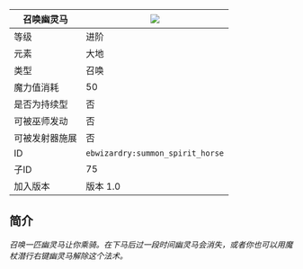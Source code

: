 | 召唤幽灵马|![](https://github.com/Electroblob77/Wizardry/blob/1.12.2/src/main/resources/assets/ebwizardry/textures/spells/summon_spirit_horse.png)|
|---|---|
| 等级 | 进阶 |
| 元素 | 大地 |
| 类型 | 召唤 |
| 魔力值消耗 | 50 |
| 是否为持续型 | 否 |
| 可被巫师发动 | 否 |
| 可被发射器施展 | 否 |
| ID | `ebwizardry:summon_spirit_horse` |
| 子ID | 75 |
| 加入版本 | 版本 1.0 |
## 简介
_召唤一匹幽灵马让你乘骑。在下马后过一段时间幽灵马会消失，或者你也可以用魔杖潜行右键幽灵马解除这个法术。_
